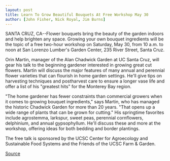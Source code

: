 ```yaml
---
layout: post
title: Learn To Grow Beautiful Bouquets At Free Workshop May 30
author: [John Fisher, Nick Royal, Jim Burns]
---
```


SANTA CRUZ, CA--Flower bouquets bring the beauty of the garden  indoors and help brighten any space. Growing your own bouquet  ingredients will be the topic of a free two-hour workshop on  Saturday, May 30, from 10 a.m. to noon at San Lorenzo Lumber's  Garden Center, 235 River Street, Santa Cruz.

Orin Martin, manager of the Alan Chadwick Garden at UC Santa  Cruz, will gear his talk to the beginning gardener interested in  growing great cut flowers. Martin will discuss the major features of  many annual and perennial flower varieties that can flourish in  home garden settings. He'll give tips on harvesting techniques and  postharvest care to ensure a longer vase life and offer a list of his  "greatest hits" for the Monterey Bay region.

"The home gardener has fewer constraints than commercial  growers when it comes to growing bouquet ingredients," says Martin,  who has managed the historic Chadwick Garden for more than 20  years. "That opens up a wide range of plants that can be grown for  cutting." His springtime favorites include agrostemma, larkspur,  sweet peas, perennial cornflowers, delphinium, and annual  gypsophyllum. He'll discuss these and more at the workshop, offering  ideas for both bedding and border plantings.

The free talk is sponsored by the UCSC Center for Agroecology  and Sustainable Food Systems and the Friends of the UCSC Farm & Garden.

[Source](http://www1.ucsc.edu/news_events/press_releases/archive/97-98/05-98/051298-Learn_to_grow_beaut.html "Permalink to 051298-Learn_to_grow_beaut")
